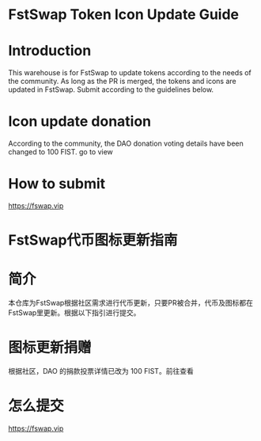 # FstSwap Token Icon Update Guide
# Introduction
This warehouse is for FstSwap to update tokens according to the needs of the community. As long as the PR is merged, the tokens and icons are updated in FstSwap. Submit according to the guidelines below.

# Icon update donation
According to the community, the DAO donation voting details have been changed to 100 FIST. go to view

# How to submit
https://fswap.vip

#  FstSwap代币图标更新指南
#  简介
本仓库为FstSwap根据社区需求进行代币更新，只要PR被合并，代币及图标都在FstSwap里更新。根据以下指引进行提交。

# 图标更新捐赠
根据社区，DAO 的捐款投票详情已改为 100 FIST。前往查看

# 怎么提交
https://fswap.vip
